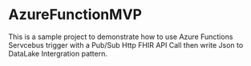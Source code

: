 # AzureFunctionMVP

This is a sample project to demonstrate how to use Azure Functions Servcebus trigger with a Pub/Sub Http FHIR API Call then write Json to DataLake Intergration pattern.

